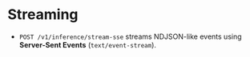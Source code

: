 # Streaming

- `POST /v1/inference/stream-sse` streams NDJSON-like events using **Server-Sent Events** (`text/event-stream`).
